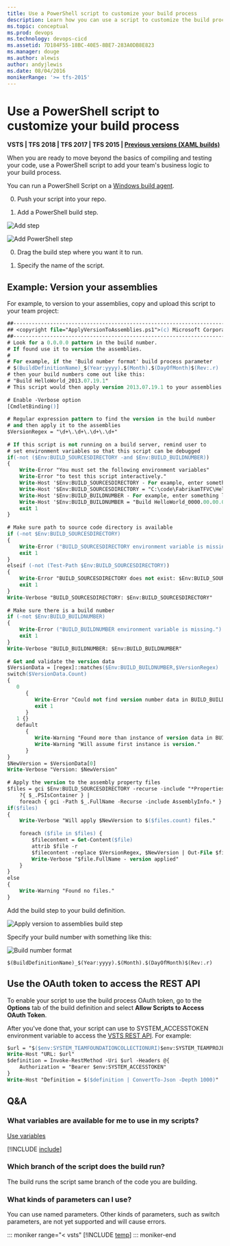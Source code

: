 ```yaml
---
title: Use a PowerShell script to customize your build process
description: Learn how you can use a script to customize the build process in your workflow by using Team Foundation Server (TFS) or VSTS.
ms.topic: conceptual
ms.prod: devops
ms.technology: devops-cicd
ms.assetid: 7D184F55-18BC-40E5-8BE7-283A0DB8E823
ms.manager: douge
ms.author: alewis
author: andyjlewis
ms.date: 08/04/2016
monikerRange: '>= tfs-2015'
---
```



# Use a PowerShell script to customize your build process

**VSTS | TFS 2018 | TFS 2017 | TFS 2015 | [Previous versions (XAML builds)](https://msdn.microsoft.com/library/dn376353%28v=vs.120%29.aspx)**

When you are ready to move beyond the basics of compiling and testing your code, use a PowerShell script to add your team's business logic to your build process.

You can run a PowerShell Script on a [Windows build agent](../../agents/v2-windows.md).

0. Push your script into your repo.

0. Add a PowerShell build step.

 ![Add step](_img/BldStepAddBegin.png)

 ![Add PowerShell step](_img/BldScriptPSAdd.png)

0. Drag the build step where you want it to run.

0. Specify the name of the script.

## Example: Version your assemblies

For example, to version to your assemblies, copy and upload this script to your team project:

```ps
##-----------------------------------------------------------------------
## <copyright file="ApplyVersionToAssemblies.ps1">(c) Microsoft Corporation. This source is subject to the Microsoft Permissive License. See http://www.microsoft.com/resources/sharedsource/licensingbasics/sharedsourcelicenses.mspx. All other rights reserved.</copyright>
##-----------------------------------------------------------------------
# Look for a 0.0.0.0 pattern in the build number. 
# If found use it to version the assemblies.
#
# For example, if the 'Build number format' build process parameter 
# $(BuildDefinitionName)_$(Year:yyyy).$(Month).$(DayOfMonth)$(Rev:.r)
# then your build numbers come out like this:
# "Build HelloWorld_2013.07.19.1"
# This script would then apply version 2013.07.19.1 to your assemblies.
	
# Enable -Verbose option
[CmdletBinding()]
	
# Regular expression pattern to find the version in the build number 
# and then apply it to the assemblies
$VersionRegex = "\d+\.\d+\.\d+\.\d+"
	
# If this script is not running on a build server, remind user to 
# set environment variables so that this script can be debugged
if(-not ($Env:BUILD_SOURCESDIRECTORY -and $Env:BUILD_BUILDNUMBER))
{
	Write-Error "You must set the following environment variables"
	Write-Error "to test this script interactively."
	Write-Host '$Env:BUILD_SOURCESDIRECTORY - For example, enter something like:'
	Write-Host '$Env:BUILD_SOURCESDIRECTORY = "C:\code\FabrikamTFVC\HelloWorld"'
	Write-Host '$Env:BUILD_BUILDNUMBER - For example, enter something like:'
	Write-Host '$Env:BUILD_BUILDNUMBER = "Build HelloWorld_0000.00.00.0"'
	exit 1
}
	
# Make sure path to source code directory is available
if (-not $Env:BUILD_SOURCESDIRECTORY)
{
	Write-Error ("BUILD_SOURCESDIRECTORY environment variable is missing.")
	exit 1
}
elseif (-not (Test-Path $Env:BUILD_SOURCESDIRECTORY))
{
	Write-Error "BUILD_SOURCESDIRECTORY does not exist: $Env:BUILD_SOURCESDIRECTORY"
	exit 1
}
Write-Verbose "BUILD_SOURCESDIRECTORY: $Env:BUILD_SOURCESDIRECTORY"
	
# Make sure there is a build number
if (-not $Env:BUILD_BUILDNUMBER)
{
	Write-Error ("BUILD_BUILDNUMBER environment variable is missing.")
	exit 1
}
Write-Verbose "BUILD_BUILDNUMBER: $Env:BUILD_BUILDNUMBER"
	
# Get and validate the version data
$VersionData = [regex]::matches($Env:BUILD_BUILDNUMBER,$VersionRegex)
switch($VersionData.Count)
{
   0		
      { 
         Write-Error "Could not find version number data in BUILD_BUILDNUMBER."
         exit 1
      }
   1 {}
   default 
      { 
         Write-Warning "Found more than instance of version data in BUILD_BUILDNUMBER." 
         Write-Warning "Will assume first instance is version."
      }
}
$NewVersion = $VersionData[0]
Write-Verbose "Version: $NewVersion"
	
# Apply the version to the assembly property files
$files = gci $Env:BUILD_SOURCESDIRECTORY -recurse -include "*Properties*","My Project" | 
	?{ $_.PSIsContainer } | 
	foreach { gci -Path $_.FullName -Recurse -include AssemblyInfo.* }
if($files)
{
	Write-Verbose "Will apply $NewVersion to $($files.count) files."
	
	foreach ($file in $files) {
		$filecontent = Get-Content($file)
		attrib $file -r
		$filecontent -replace $VersionRegex, $NewVersion | Out-File $file
		Write-Verbose "$file.FullName - version applied"
	}
}
else
{
	Write-Warning "Found no files."
}
```

Add the build step to your build definition.

![Apply version to assemblies build step](_img/BldScriptPSExmpVerAssembliesBuildStep.png)

Specify your build number with something like this:

![Build number format](_img/BldScriptPSExmpVerAssembliesBuildNumFormat.png)

```
$(BuildDefinitionName)_$(Year:yyyy).$(Month).$(DayOfMonth)$(Rev:.r)
```

<a name="oauth"></a>
## Use the OAuth token to access the REST API

To enable your script to use the build process OAuth token, go to the **Options** tab of the build definition and select **Allow Scripts to Access OAuth Token**.

After you've done that, your script can use to SYSTEM_ACCESSTOKEN environment variable to access the [VSTS REST API](https://www.visualstudio.com/en-us/integrate/api/overview). For example:

```ps
$url = "$($env:SYSTEM_TEAMFOUNDATIONCOLLECTIONURI)$env:SYSTEM_TEAMPROJECTID/_apis/build-release/definitions/$($env:SYSTEM_DEFINITIONID)?api-version=2.0"
Write-Host "URL: $url"
$definition = Invoke-RestMethod -Uri $url -Headers @{
    Authorization = "Bearer $env:SYSTEM_ACCESSTOKEN"
}
Write-Host "Definition = $($definition | ConvertTo-Json -Depth 1000)"
```


## Q&A
<!-- BEGINSECTION class="md-qanda" -->


### What variables are available for me to use in my scripts?

[Use variables](../../build/variables.md)

[!INCLUDE [include](../../_shared/variable-set-in-script-qa.md)]

### Which branch of the script does the build run?

The build runs the script same branch of the code you are building.

### What kinds of parameters can I use?

You can use named parameters. Other kinds of parameters, such as switch parameters, are not yet supported and will cause errors.

::: moniker range="< vsts"
[!INCLUDE [temp](../../_shared/qa-versions.md)]
::: moniker-end

<!-- ENDSECTION -->
